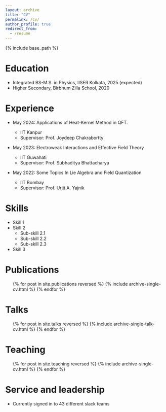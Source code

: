 ```yaml
---
layout: archive
title: "CV"
permalink: /cv/
author_profile: true
redirect_from:
  - /resume
---
```


{% include base_path %}

Education
======
* Integrated BS-M.S. in Physics, IISER Kolkata, 2025 (expected)
* Higher Secondary, Birbhum Zilla School, 2020

Experience
======
* May 2024: Applications of Heat-Kernel Method in QFT.
  * IIT Kanpur
  * Supervisor: Prof. Joydeep Chakrabortty

* May 2023: Electroweak Interactions and Effective Field Theory
  * IIT Guwahati
  * Supervisor: Prof. Subhaditya Bhattacharya

* May 2022: Some Topics In Lie Algebra and Field Quantization
  * IIT Bombay
  * Supervisor: Prof. Urjit A. Yajnik
  
Skills
======
* Skill 1
* Skill 2
  * Sub-skill 2.1
  * Sub-skill 2.2
  * Sub-skill 2.3
* Skill 3

Publications
======
  <ul>{% for post in site.publications reversed %}
    {% include archive-single-cv.html %}
  {% endfor %}</ul>
  
Talks
======
  <ul>{% for post in site.talks reversed %}
    {% include archive-single-talk-cv.html  %}
  {% endfor %}</ul>
  
Teaching
======
  <ul>{% for post in site.teaching reversed %}
    {% include archive-single-cv.html %}
  {% endfor %}</ul>
  
Service and leadership
======
* Currently signed in to 43 different slack teams
